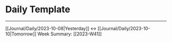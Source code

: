 # Daily Template 
---
[[Journal/Daily/2023-10-08|Yesterday]] <-> [[Journal/Daily/2023-10-10|Tomorrow]] 
Week Summary: [[2023-W41]]
